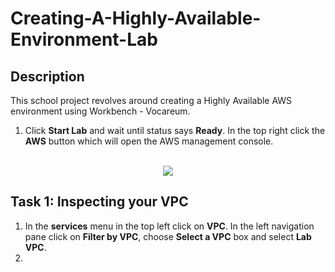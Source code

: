 # Creating-A-Highly-Available-Environment-Lab

<h2>Description</h2>

This school project revolves around creating a Highly Available AWS environment using Workbench - Vocareum. 

1. Click **Start Lab** and wait until status says **Ready**. In the top right click the **AWS** button which will open the AWS management console.
<p align="center">
<br/>
<img src="https://i.imgur.com/ZDpDGoq.png"/>

<h2>Task 1: Inspecting your VPC</h2>

1. In the **services** menu in the top left click on **VPC**. In the left navigation pane click on **Filter by VPC**, choose **Select a VPC** box and select **Lab VPC**.
2. 
